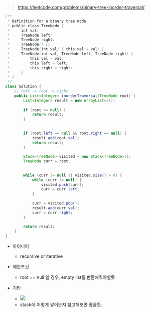 > https://leetcode.com/problems/binary-tree-inorder-traversal/

```java
/**
 * Definition for a binary tree node.
 * public class TreeNode {
 *     int val;
 *     TreeNode left;
 *     TreeNode right;
 *     TreeNode() {}
 *     TreeNode(int val) { this.val = val; }
 *     TreeNode(int val, TreeNode left, TreeNode right) {
 *         this.val = val;
 *         this.left = left;
 *         this.right = right;
 *     }
 * }
 */
class Solution {
    // left -> root -> right
    public List<Integer> inorderTraversal(TreeNode root) {
        List<Integer> result = new ArrayList<>();
        
        if (root == null) {
            return result;
        }
        
        
        if (root.left == null && root.right == null) {
            result.add(root.val);
            return result;
        }
        
        Stack<TreeNode> visited = new Stack<TreeNode>();
        TreeNode curr = root;
        
        
        while (curr != null || visited.size() > 0) {
            while (curr != null) {
                visited.push(curr);
                curr = curr.left;
            }
            
            curr = visited.pop();
            result.add(curr.val);
            curr = curr.right;
        }
        
        return result;
    }
}
```

- 아이디어
    - recursive or iterative

- 제한조건
    - root == null 일 경우, empty list를 반환해줘야할듯

- 기타
    - ![](https://yyc-images.oss-cn-beijing.aliyuncs.com/leetcode_94_using_stack_and_iterative.png)
    - stack에 어떻게 쌓이는지 참고해보면 좋을듯.
